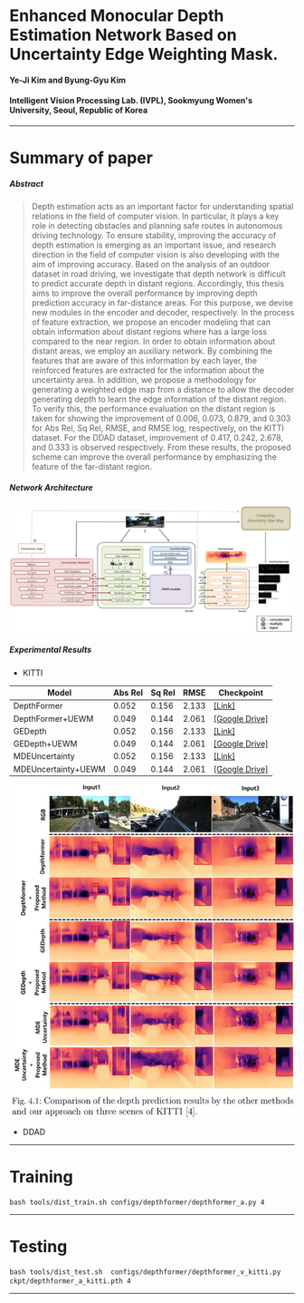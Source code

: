 # Enhanced Monocular Depth Estimation Network Based on Uncertainty Edge Weighting Mask.

#### Ye-Ji Kim and Byung-Gyu Kim
#### Intelligent Vision Processing Lab. (IVPL), Sookmyung Women's University, Seoul, Republic of Korea

---

# Summary of paper

##### Abstract
> Depth estimation acts as an important factor for understanding spatial relations in the field of computer vision. In particular, it plays a key role in detecting obstacles and planning safe routes in autonomous driving technology. To ensure stability, improving the accuracy of depth estimation is emerging as an important issue, and research direction in the field of computer vision is also developing with the aim of improving accuracy.
Based on the analysis of an outdoor dataset in road driving, we investigate that depth network is difficult to predict accurate depth in distant regions.
Accordingly, this thesis aims to improve the overall performance by improving depth prediction accuracy in far-distance areas. For this purpose, we devise new modules in the encoder and decoder, respectively.
In the process of feature extraction, we propose an encoder modeling that can obtain information about distant regions where has a large loss compared to the near region.
In order to obtain information about distant areas, we employ an auxiliary network. By combining the features that are aware of this information by each layer, the reinforced features are extracted for the information about the uncertainty area.
In addition, we propose a methodology for generating a weighted edge map from a distance to allow the decoder generating depth to learn the edge information of the distant region.
To verify this, the performance evaluation on the distant region is taken for showing the improvement of 0.006, 0.073, 0.879, and 0.303 for Abs Rel, Sq Rel, RMSE, and RMSE log, respectively, on the KITTI dataset. For the DDAD dataset, improvement of 0.417, 0.242, 2.678, and 0.333 is observed respectively.
From these results, the proposed scheme can improve the overall performance by emphasizing the feature of the far-distant region.


##### Network Architecture
![architecture figure](./images/architecture.jpg)


##### Experimental Results

* KITTI
  
| Model |  Abs Rel | Sq Rel |  RMSE | Checkpoint | 
| ------| -----| ------- | ------ | -------------|
| DepthFormer | 0.052| 0.156| 2.133| [[Link]](https://github.com/zhyever/Monocular-Depth-Estimation-Toolbox) |
| DepthFormer+UEWM | 0.049 | 0.144	| 2.061| [[Google Drive]]([https://drive.google.com/drive/folders/1XQRl7AtSBBIPoXtZOh87M_LG0iAJPDl_?usp=sharing](https://drive.google.com/drive/folders/1P_Y5Plzu9KsA-8mrzR2n0sDq5w8xE4nl?usp=sharing))
| GEDepth | 0.052| 0.156| 2.133| [[Link]](https://github.com/qcraftai/gedepth/tree/main) |
| GEDepth+UEWM | 0.049 | 0.144	| 2.061| [[Google Drive]]([https://drive.google.com/drive/folders/1XQRl7AtSBBIPoXtZOh87M_LG0iAJPDl_?usp=sharing](https://drive.google.com/drive/folders/1P_Y5Plzu9KsA-8mrzR2n0sDq5w8xE4nl?usp=sharing))
| MDEUncertainty | 0.052| 0.156| 2.133| [[Link]](https://github.com/XiangMochu/MDEUncertainty) |
| MDEUncertainty+UEWM | 0.049 | 0.144	| 2.061| [[Google Drive]]([https://drive.google.com/drive/folders/1XQRl7AtSBBIPoXtZOh87M_LG0iAJPDl_?usp=sharing](https://drive.google.com/drive/folders/1P_Y5Plzu9KsA-8mrzR2n0sDq5w8xE4nl?usp=sharing))

![experiments figure](./images/ExperimentalResults/cap_qual.JPG)


* DDAD

---

# Training
<pre><code>bash tools/dist_train.sh configs/depthformer/depthformer_a.py 4    </code></pre>

---

# Testing
<pre><code>bash tools/dist_test.sh  configs/depthformer/depthformer_v_kitti.py  ckpt/depthformer_a_kitti.pth 4    </code></pre>

---


